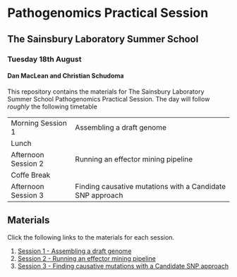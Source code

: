 # Pathogenomics Practical Session
## The Sainsbury Laboratory Summer School
### Tuesday 18th August

#### Dan MacLean and Christian Schudoma

This repository contains the materials for The Sainsbury Laboratory Summer School Pathogenomics Practical Session. The day will follow _roughly_ the following timetable

<table>
	<tr><td>Morning Session 1</td><td>Assembling a draft genome</td></tr>
	<tr><td>Lunch</td></tr>
	<tr><td>Afternoon Session 2</td><td>Running an effector mining pipeline</td></tr>
	<tr><td>Coffe Break</td></tr>
	<tr><td>Afternoon Session 3</td><td>Finding causative mutations with a Candidate SNP approach</td></tr>
</table>


## Materials

Click the following links to the materials for each session.

1. [Session 1 - Assembling a draft genome](assembling-a-draft-genome/index.html)
2. [Session 2 - Running an effector mining pipeline](mining-sequence-for-effectors/index.html)
3. [Session 3 - Finding causative mutations with a Candidate SNP approach](finding-causative-mutations/index.html)
